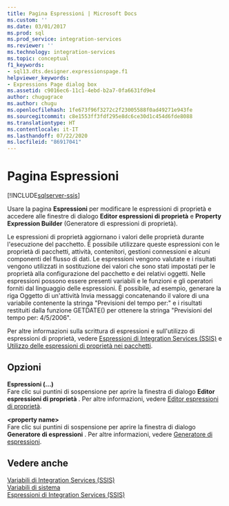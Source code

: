 ```yaml
---
title: Pagina Espressioni | Microsoft Docs
ms.custom: ''
ms.date: 03/01/2017
ms.prod: sql
ms.prod_service: integration-services
ms.reviewer: ''
ms.technology: integration-services
ms.topic: conceptual
f1_keywords:
- sql13.dts.designer.expressionspage.f1
helpviewer_keywords:
- Expressions Page dialog box
ms.assetid: c9016ec6-11c1-4ebd-b2a7-0fa6631fd9e4
author: chugugrace
ms.author: chugu
ms.openlocfilehash: 1fe673f96f3272c2f23005588f0ad49271e943fe
ms.sourcegitcommit: c8e1553ff3fdf295e8dc6ce30d1c454d6fde8088
ms.translationtype: HT
ms.contentlocale: it-IT
ms.lasthandoff: 07/22/2020
ms.locfileid: "86917041"
---
```

# <a name="expressions-page"></a>Pagina Espressioni

[!INCLUDE[sqlserver-ssis](../../includes/applies-to-version/sqlserver-ssis.md)]


  Usare la pagina **Espressioni** per modificare le espressioni di proprietà e accedere alle finestre di dialogo **Editor espressioni di proprietà** e **Property Expression Builder** (Generatore di espressioni di proprietà).  
  
 Le espressioni di proprietà aggiornano i valori delle proprietà durante l'esecuzione del pacchetto. È possibile utilizzare queste espressioni con le proprietà di pacchetti, attività, contenitori, gestioni connessioni e alcuni componenti del flusso di dati. Le espressioni vengono valutate e i risultati vengono utilizzati in sostituzione dei valori che sono stati impostati per le proprietà alla configurazione del pacchetto e dei relativi oggetti. Nelle espressioni possono essere presenti variabili e le funzioni e gli operatori forniti dal linguaggio delle espressioni. È possibile, ad esempio, generare la riga Oggetto di un'attività Invia messaggi concatenando il valore di una variabile contenente la stringa "Previsioni del tempo per:" e i risultati restituiti dalla funzione GETDATE() per ottenere la stringa "Previsioni del tempo per: 4/5/2006".  
  
 Per altre informazioni sulla scrittura di espressioni e sull'utilizzo di espressioni di proprietà, vedere [Espressioni di Integration Services &#40;SSIS&#41;](../../integration-services/expressions/integration-services-ssis-expressions.md) e [Utilizzo delle espressioni di proprietà nei pacchetti](../../integration-services/expressions/use-property-expressions-in-packages.md).  
  
## <a name="options"></a>Opzioni  
 **Espressioni (...)**  
 Fare clic sui puntini di sospensione per aprire la finestra di dialogo **Editor espressioni di proprietà** . Per altre informazioni, vedere [Editor espressioni di proprietà](../../integration-services/expressions/property-expressions-editor.md).  
  
 **\<property name>**  
 Fare clic sui puntini di sospensione per aprire la finestra di dialogo **Generatore di espressioni** . Per altre informazioni, vedere [Generatore di espressioni](../../integration-services/expressions/expression-builder.md).  
  
## <a name="see-also"></a>Vedere anche  
 [Variabili di Integration Services &#40;SSIS&#41;](../../integration-services/integration-services-ssis-variables.md)   
 [Variabili di sistema](../../integration-services/system-variables.md)   
 [Espressioni di Integration Services &#40;SSIS&#41;](../../integration-services/expressions/integration-services-ssis-expressions.md)  
  
  
